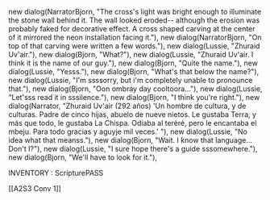 new dialog(NarratorBjorn, "The cross's light was bright enough to illuminate the stone wall behind it. The wall looked eroded-- although the erosion was probably faked for decorative effect. A cross shaped carving at the center of it mirrored the neon installation facing it."),
new dialog(NarratorBjorn, "On top of that carving were written a few words."),
new dialog(Lussie, "Zhuraid Uv'air."),
new dialog(Bjorn, "What?"),
new dialog(Lussie, "Zhuraid Uv'air. I think it is the name of our guy."),
new dialog(Bjorn, "Quite the name."),
new dialog(Lussie, "Yesss."),
new dialog(Bjorn, "What's that below the name?"),
new dialog(Lussie, "I'm ssssorry, but i'm completely unable to pronounce that."),
new dialog(Bjorn, "Oon ombray day cooltoora..."),
new dialog(Lussie, "Let'sss read it in sssilence."),
new dialog(Bjorn, "I think you're right."),
new dialog(Narrator, "Zhuraid Uv'air (292 años) 'Un hombre de cultura, y de culturas. Padre de cinco hijas, abuelo de nueve nietos. Le gustaba Terra, y más que todo, le gustaba La Chispa. Odiaba al teréré, pero le encantaba el mbeju. Para todo gracias y aguyje mil veces.' "),
new dialog(Lussie, "No idea what that meanss."),
new dialog(Bjorn, "Wait. I know that language... Don't I?"),
new dialog(Lussie, "I sure hope there's a guide sssomewhere."),
new dialog(Bjorn, "We'll have to look for it."),

INVENTORY : ScripturePASS

[[A2S3 Conv 1]]